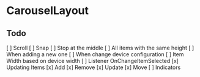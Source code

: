 # CarouselLayout

## Todo

[ ] Scroll
    [ ] Snap
    [ ] Stop at the middle
[ ] All items with the same height
    [ ] When adding a new one
    [ ] When change device configuration
[ ] Item Width based on device width
[ ] Listener OnChangeItemSelected
[x] Updating Items
    [x] Add
    [x] Remove
    [x] Update
    [x] Move
[ ] Indicators